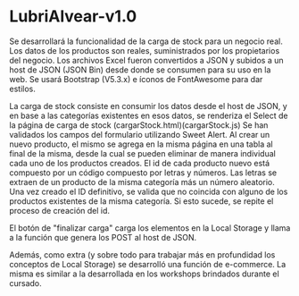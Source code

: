 # LubriAlvear-v1.0
Se desarrollará la funcionalidad de la carga de stock para un negocio real. Los datos de los productos son reales, suministrados por los propietarios del negocio.
Los archivos Excel fueron convertidos a JSON y subidos a un host de JSON (JSON Bin) desde donde se consumen para su uso en la web.
Se usará Bootstrap (V5.3.x) e íconos de FontAwesome para dar estilos. 

La carga de stock consiste en consumir los datos desde el host de JSON, y en base a las categorías existentes en esos datos, se renderiza el Select de la página de carga de stock (cargarStock.html)(cargarStock.js)
Se han validados los campos del formulario utilizando Sweet Alert.
Al crear un nuevo producto, el mismo se agrega en la misma página en una tabla al final de la misma, desde la cual se pueden eliminar de manera individual cada uno de los productos creados.
El id de cada producto nuevo está compuesto por un código compuesto por letras y números. Las letras se extraen de un producto de la misma categoría más un número aleatorio. Una vez creado el ID definitivo, se valida que no coincida con alguno de los productos existentes de la misma categoría. Si esto sucede, se repite el proceso de creación del id.

El botón de "finalizar carga" carga los elementos en la Local Storage y llama a la función que genera los POST al host de JSON.


Además, como extra (y sobre todo para trabajar más en profundidad los conceptos de Local Storage) se desarrolló una función de e-commerce. La misma es similar a la desarrollada en los workshops brindados durante el cursado.
